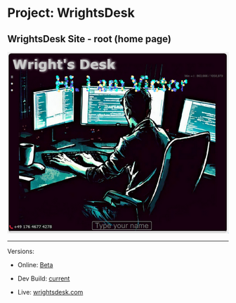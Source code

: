 # Project: WrightsDesk

## WrightsDesk Site - root (home page)

![screenshot](https://github.com/vrw-GH/assets/raw/main/repo-media/wrightsdesk/Screenshot.png)

---

Versions:

* Online: [Beta](./builds/_current/index.php)
* Dev Build: [current](./dev/index.php)

* Live: [wrightsdesk.com](https://www.wrightsdesk.com)

